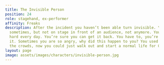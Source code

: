 ```yaml
---
title: The Invisible Person
position: 24
role: stagehand, ex-performer
affinity: Freaks
description: After the incident you haven’t been able turn invisible. You can do it
  sometimes, but not on stage in front of an audience, not anymore. You practice so
  hard every day. You’re sure you can get it back. You have to, you’re nobody without
  it. Sometimes you are so angry, why did this happen to you? You used to draw in
  the crowds, now you could just walk out and start a normal life for God’s sake!
layout: page
image: assets/images/characters/invisible-person.jpg
---
```


